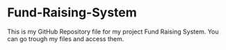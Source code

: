 # Fund-Raising-System
This is my GitHub Repository file for my project Fund Raising System. You can go trough my files and access them.
